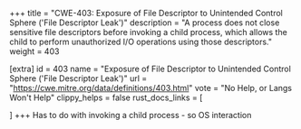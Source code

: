 +++
title = "CWE-403: Exposure of File Descriptor to Unintended Control Sphere ('File Descriptor Leak')"
description	= "A process does not close sensitive file descriptors before invoking a child process, which allows the child to perform unauthorized I/O operations using those descriptors."
weight = 403

[extra]
id = 403
name = "Exposure of File Descriptor to Unintended Control Sphere ('File Descriptor Leak')"
url = "https://cwe.mitre.org/data/definitions/403.html"
vote = "No Help, or Langs Won't Help"
clippy_helps = false
rust_docs_links = [
	
]
+++
Has to do with invoking a child process - so OS interaction
